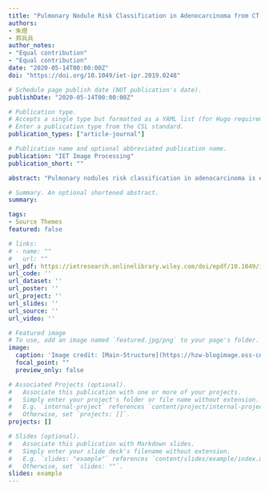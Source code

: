 ```yaml
---
title: "Pulmonary Nodule Risk Classification in Adenocarcinoma from CT Images Using Deep CNN with Scale Transfer Module"
authors:
- 朱煜
- 郑兵兵
author_notes:
- "Equal contribution"
- "Equal contribution"
date: "2020-05-14T00:00:00Z"
doi: "https://doi.org/10.1049/iet-ipr.2019.0248"

# Schedule page publish date (NOT publication's date).
publishDate: "2020-05-14T00:00:00Z"

# Publication type.
# Accepts a single type but formatted as a YAML list (for Hugo requirements).
# Enter a publication type from the CSL standard.
publication_types: ["article-journal"]

# Publication name and optional abbreviated publication name.
publication: "IET Image Processing"
publication_short: ""

abstract: "Pulmonary nodules risk classification in adenocarcinoma is essential for early detection of lung cancer and clinicaltreatment decision. Improving the level of early diagnosis and the identification of small lung adenocarcinoma has been alwaysan important topic for imaging studies. In this study, the authors propose a deep convolutional neural network (CNN) with scale-transfer module (STM) and incorporate multi-feature fusion operation, named STM-Net. This network can amplify small targetsand adapt to different resolution images. The evaluation data were obtained from the computed tomography (CT) databaseprovided by Zhongshan Hospital Fudan University (ZSDB). All data have a pathological label and their lung adenocarcinomasrisk  are  classified  into  four  categories:  atypical  adenomatous  hyperplasia,  adenocarcinoma  in  situ,  minimally  invasiveadenocarcinoma, and invasive adenocarcinoma. The authors’ deep learning network STM-Net was trained and tested for therisk stage prediction. The accuracy and the average area under the receiver operating characteristic curve achieved by theirmethod are 95.455% and 0.987 for the ZSDB dataset. The experimental results show that STM-Net largely boosts classificationaccuracy on the pulmonary nodules classification compared with state-of-the-art approaches. The proposed method will be aneffective auxiliary to help physicians diagnosis pulmonary nodules risk classification in adenocarcinoma in early-stage."

# Summary. An optional shortened abstract.
summary: 

tags:
- Source Themes
featured: false

# links:
# - name: ""
#   url: ""
url_pdf: https://ietresearch.onlinelibrary.wiley.com/doi/epdf/10.1049/iet-ipr.2019.0248
url_code: ''
url_dataset: ''
url_poster: ''
url_project: ''
url_slides: ''
url_source: ''
url_video: ''

# Featured image
# To use, add an image named `featured.jpg/png` to your page's folder. 
image:
  caption: 'Image credit: [Main-Structure](https://hzw-blogimage.oss-cn-shanghai.aliyuncs.com/812-lab/20231120205701.png)'
  focal_point: ""
  preview_only: false

# Associated Projects (optional).
#   Associate this publication with one or more of your projects.
#   Simply enter your project's folder or file name without extension.
#   E.g. `internal-project` references `content/project/internal-project/index.md`.
#   Otherwise, set `projects: []`.
projects: []

# Slides (optional).
#   Associate this publication with Markdown slides.
#   Simply enter your slide deck's filename without extension.
#   E.g. `slides: "example"` references `content/slides/example/index.md`.
#   Otherwise, set `slides: ""`.
slides: example
---
```

